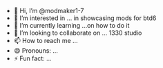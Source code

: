 - 👋 Hi, I’m @modmaker1-7
- 👀 I’m interested in ... in showcasing mods for btd6
- 🌱 I’m currently learning ...on how to do it
- 💞️ I’m looking to collaborate on ... 1330 studio
- 📫 How to reach me ...
- 😄 Pronouns: ...
- ⚡ Fun fact: ...

<!---
m
<!DOCTYPE html>
<html lang="en">
<head>
    <meta charset="UTF-8">
    <meta name="viewport" content="width=device-width, initial-scale=1.0">
    <title>Melon Wiki Button</title>
    <style>
        .wiki-button {
            display: inline-block;
            background-color: #4CAF50;
            color: white;
            padding: 10px 20px;
            font-size: 16px;
            text-align: center;
            text-decoration: none;
            border: none;
            border-radius: 5px;
            cursor: pointer;
            transition: background-color 0.3s ease;
        }
        .wiki-button:hover {
            background-color: #45a049;
        }
    </style>
</head>
<body>
    <button class="wiki-button" onclick="goToWiki()">Go to Melon Wiki</button>

    <script>
        function goToWiki() {
            window.open("https://melonwiki.com", "_blank");
        }
    </script>
</body>
</html>
